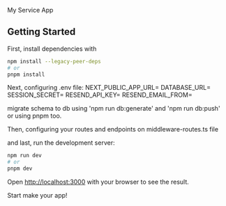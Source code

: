 My Service App

## Getting Started

First, install dependencies with
```bash
npm install --legacy-peer-deps
# or
pnpm install
```


Next, configuring .env file:
NEXT_PUBLIC_APP_URL=
DATABASE_URL=
SESSION_SECRET=
RESEND_API_KEY=
RESEND_EMAIL_FROM=

migrate schema to db using 'npm run db:generate' and 'npm run db:push' or using pnpm too.

Then, configuring your routes and endpoints on middleware-routes.ts file

and last, run the development server:

```bash
npm run dev
# or
pnpm dev
```


Open [http://localhost:3000](http://localhost:3000) with your browser to see the result.

Start make your app!
